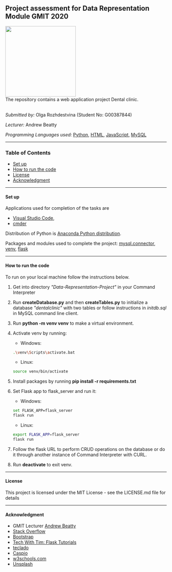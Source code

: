 ## Project assessment for Data Representation Module GMIT 2020

<img height="220" src="https://drdds.com/wp-content/uploads/2019/09/Illustration_DentalClinic.png">

<br>
The repository contains a web application project Dental clinic. 
<br><br>

*Submitted by:* Olga Rozhdestvina (Student No: G00387844) 

*Lecturer:* Andrew Beatty

*Programming Languages used:* [Python](https://www.python.org/), [HTML](https://html.com/), [JavaScript](https://www.javascript.com/), [MySQL](https://www.mysql.com/)


----


### Table of Contents
* [Set up](#set_up)
* [How to run the code](#how_to_run_the_code)
* [License](#licence)
* [Acknowledgment](#acknowledgment)


----


#### Set up <a name="set_up"></a>

Applications used for completion of the tasks are 
  * [Visual Studio Code](https://code.visualstudio.com/),
  * [cmder](http://cmder.net/)

Distribution of Python is [Anaconda Python distribution](https://www.anaconda.com/). 

Packages and modules used to complete the project: 
[mysql.connector](https://pypi.org/project/mysql-connector-python/),
[venv](https://docs.python.org/3/library/venv.html),
[flask](https://flask.palletsprojects.com/en/1.1.x/)



----


####  How to run the code <a name="how_to_run_the_code"></a>


To run on your local machine follow the instructions below. 

1. Get into directory _"Data-Representation-Project"_ in your Command Interpreter
2. Run __createDatabase.py__ and then __createTables.py__ to initialize a database _"dentalclinic"_ with two tables or follow instructions in _initdb.sql_ in MySQL command line client.
3. Run __python -m venv venv__ to make a virtual environment.
4. Activate venv by running:

    * Windows:
    ```bash
    .\venv\Scripts\activate.bat
    ```
    * Linux:
    ```bash
    source venv/bin/activate
    ```
5. Install packages by running __pip install -r requirements.txt__
6. Set Flask app to flask_server and run it: 
    
    * Windows:
    ```bash
    set FLASK_APP=flask_server
    flask run
    ```
    * Linux: 
    ```bash
    export FLASK_APP=flask_server
    flask run
    ```
7. Follow the flask URL to perform CRUD operations on the database or do it through another instance of Command Interpreter with CURL.
8. Run __deactivate__ to exit venv.


----

#### License <a name="licence"></a>

This project is licensed under the MIT License - see the LICENSE.md file for details

----


#### Acknowledgment <a name="acknowledgment"></a>

- GMIT Lecturer [Andrew Beatty](https://github.com/andrewbeattycourseware) 
- [Stack Overflow](https://stackoverflow.com/)
- [Bootstrap](https://getbootstrap.com/)
- [Tech With Tim: Flask Tutorials](https://www.youtube.com/playlist?list=PLzMcBGfZo4-n4vJJybUVV3Un_NFS5EOgX)
- [teclado](https://blog.tecladocode.com)
- [Caspio](https://forums.caspio.com/)
- [w3schools.com](http://w3schools.com/)
- [Unsplash](https://unsplash.com/)